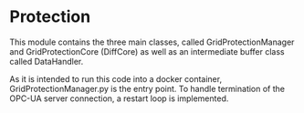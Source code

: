 # Protection
This module contains the three main classes, called GridProtectionManager and GridProtectionCore (DiffCore) as well as 
an intermediate buffer class called DataHandler.
 
As it is intended to run this code into a docker container, GridProtectionManager.py is the entry point. To handle 
termination of the OPC-UA server connection, a restart loop is implemented. 